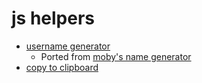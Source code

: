 # js helpers
- [username generator](https://github.com/nbdy/js/blob/master/username-gen.js)
    - Ported from [moby's name generator](https://github.com/moby/moby/blob/master/pkg/namesgenerator/names-generator.go)
- [copy to clipboard](https://github.com/nbdy/js/blob/master/clipboard.js)
